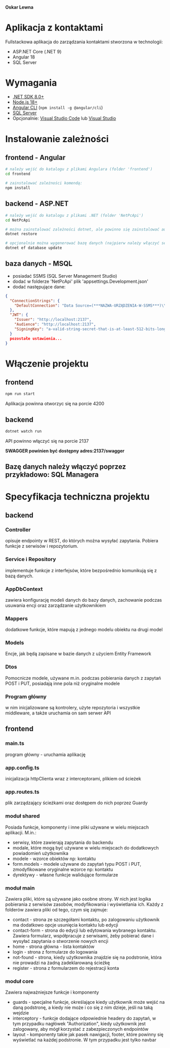 #### Oskar Lewna
# Aplikacja z kontaktami

Fullstackowa aplikacja do zarządzania kontaktami stworzona w technologii:
- ASP.NET Core (.NET 9)
- Angular 18
- SQL Server

# Wymagania

- [.NET SDK 8.0+](https://dotnet.microsoft.com/download)
- [Node.js 18+](https://nodejs.org/)
- [Angular CLI](https://angular.io/cli) (`npm install -g @angular/cli`)
- [SQL Server](https://www.microsoft.com/en-us/sql-server/)
- Opcjonalnie: [Visual Studio Code](https://code.visualstudio.com/) lub [Visual Studio](https://visualstudio.microsoft.com/)

# Instalowanie zależności

## frontend - Angular

```sh
# należy wejść do katalogu z plikami Angulara (folder 'frontend')
cd frontend

# zainstalować zależności komendą:
npm install
```

## backend - ASP.NET

```sh
# należy wejść do katalogu z plikami .NET (folder 'NetPcApi')
cd NetPcApi

# można zainstalować zależności dotnet, ale powinno się zainstalować automatycznie (jeśli Visual Studio)
dotnet restore

# opcjonalnie można wygenerować bazę danych (najpierw należy włączyć serwer SQL)
dotnet ef database update
```

## baza danych - MSQL

- posiadać SSMS (SQL Server Management Studio)
- dodać w folderze 'NetPcApi' plik 'appsettings.Development.json'
- dodać następujące dane:

```json
{
  "ConnectionStrings": {
    "DefaultConnection": "Data Source=(***NAZWA-URZĄDZENIA-W-SSMS***)\\SQLEXPRESS;Initial Catalog=(***NAZWA-BAZY-W-SMSS***);Integrated Security=True;Connect Timeout=30;Encrypt=False;TrustServerCertificate=False;ApplicationIntent=ReadWrite;MultiSubnetFailover=False"
  },
  "JWT": {
    "Issuer": "http://localhost:2137",
    "Audience": "http://localhost:2137",
    "SigningKey": "a-valid-string-secret-that-is-at-least-512-bits-long-which-is-very-long" // PRZYKŁADOWY SECRET KEY POTRZEBNY DO PODPISYWANIA JWT 
  }
  pozostałe ustawienia...
}
```

# Włączenie projektu

## frontend

```sh
npm run start
```

Aplikacja powinna otworzyc się na porcie 4200

## backend

```sh
dotnet watch run
```

API powinno włączyć się na porcie 2137

**SWAGGER powinien być dostępny adres:2137/swagger**

## Bazę danych należy włączyć poprzez przykładowo: SQL Managera

# Specyfikacja techniczna projektu

## backend

### Controller

opisuje endpointy w REST, do których można wysyłać zapytania. Pobiera funkcje z serwisów i repozytorium.

### Service i Repository

implementuje funkcje z interfejsów, które bezpośrednio komunikują się z bazą danych.

### AppDbContext

zawiera konfigurację modeli danych do bazy danych, zachowanie podczas usuwania encji oraz zarządzanie użytkownikiem

### Mappers

dodatkowe funkcje, które mapują z jednego modelu obiektu na drugi model

### Models

Encje, jak będą zapisane w bazie danych z użyciem Entity Framework

### Dtos

Pomocnicze modele, używane m.in. podczas pobierania danych z zapytań POST i PUT, posiadają inne pola niż oryginalne modele

### Program główny

w nim inicjalizowane są kontrolery, użyte repozytoria i wszystkie middleware, a także uruchamia on sam serwer API

## frontend

### main.ts

program główny - uruchamia aplikację

### app.config.ts

inicjalizacja httpClienta wraz z interceptorami, plikiem od ścieżek

### app.routes.ts

plik zarządzający ścieżkami oraz dostępem do nich poprzez Guardy

### moduł shared

Posiada funkcje, komponenty i inne pliki używane w wielu miejscach aplikacji. M.in.:

- serwisy, które zawierają zapytania do backendu
- modale, które mogą być używane w wielu miejscach do dodatkowych powiadomień użytkownika
- modele - wzorce obiektów np: kontaktu
- form.models - modele używane do zapytań typu POST i PUT, zmodyfikowane oryginalne wzorce np: kontaktu
- dyrektywy - własne funkcje walidujące formularze 

### moduł main

Zawiera pliki, które są używane jako osobne strony. W nich jest logika pobierania z serwisów zasobów, modyfikowania i wyświetlania ich. Każdy z folderów zawiera pliki od tego, czym się zajmuje:

- contact - strona ze szczegółami kontaktu, po zalogowaniu użytkownik ma dodatkowo opcje usunięcia kontaktu lub edycji
- contact-form - strona do edycji lub edytowania wybranego kontaktu. Zawiera formularz, współpracuje z serwisami, żeby pobierać dane i wysyłać zapytania o stworzenie nowych encji
- home - strona główna - lista kontaktów
- login - strona z formularze do logowania
- not-found - strona, kiedy użytkownika znajdzie się na podstronie, która nie prowadzi na żadną zadeklarowaną ścieżkę
- register - strona z formularzem do rejestracji konta

### moduł core

Zawiera najważniejsze funkcje i komponenty

- guards - specjalne funkcje, określające kiedy użytkownik może wejść na daną podstronę, a kiedy nie może i co się z nim dzieje, jeśli na taką wejdzie
- interceptory - funkcje dodające odpowiednie headery do zapytań, w tym przypadku nagłówek "Authorization", kiedy użytkownik jest zalogowany, aby mógł korzystać z zabezpieczonych endpointów
- layout - komponenty takie jak pasek nawigacji, footer, które powinny się wyświetlać na każdej podstronie. W tym przypadku jest tylko navbar
